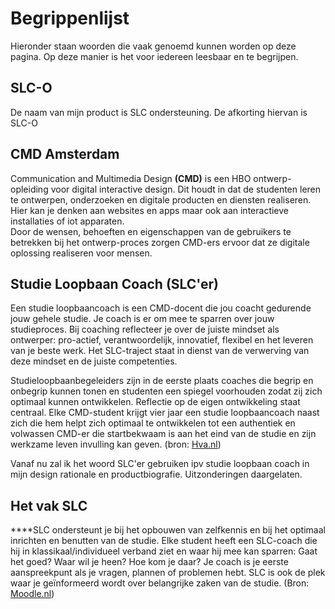 # Begrippenlijst

Hieronder staan woorden die vaak genoemd kunnen worden op deze pagina. Op deze manier is het voor iedereen leesbaar en te begrijpen.

## **SLC-O**

De naam van mijn product is SLC ondersteuning. De afkorting hiervan is SLC-O

## **CMD Amsterdam**

Communication and Multimedia Design **\(CMD\)** is een HBO ontwerp-opleiding voor digital interactive design. Dit houdt in dat de studenten leren te ontwerpen, onderzoeken en digitale producten en diensten realiseren.   
Hier kan je denken aan websites en apps maar ook aan interactieve installaties of iot apparaten.   
Door de wensen, behoeften en eigenschappen van de gebruikers te betrekken bij het ontwerp-proces zorgen CMD-ers ervoor dat ze digitale oplossing realiseren voor mensen.

## **Studie Loopbaan Coach \(SLC'er\)**

Een studie loopbaancoach is een CMD-docent die jou coacht gedurende jouw gehele studie. Je coach is er om mee te sparren over jouw studieproces. Bij coaching reflecteer je over de juiste mindset als ontwerper: pro-actief, verantwoordelijk, innovatief, flexibel en het leveren van je beste werk. Het SLC-traject staat in dienst van de verwerving van deze mindset en de juiste competenties.

Studieloopbaanbegeleiders zijn in de eerste plaats coaches die begrip en onbegrip kunnen tonen en studenten een spiegel voorhouden zodat zij zich optimaal kunnen ontwikkelen. Reflectie op de eigen ontwikkeling staat centraal. Elke CMD-student krijgt vier jaar een studie loopbaancoach naast zich die hem helpt zich optimaal te ontwikkelen tot een authentiek en volwassen CMD-er die startbekwaam is aan het eind van de studie en zijn werkzame leven invulling kan geven. \(bron: [Hva.nl](http://www.hva.nl/opleiding/communication-and-multimedia-design/de-studie/de-studie/de-studie.html?origin=9NDwN6S1Rii7vO5kIytlow)\)

Vanaf nu zal ik het woord SLC'er gebruiken ipv studie loopbaan coach in mijn design rationale en productbiografie. Uitzonderingen daargelaten.

## **Het vak SLC**

 ****SLC ondersteunt je bij het opbouwen van zelfkennis en bij het optimaal inrichten en benutten van de studie. Elke student heeft een SLC-coach die hij in klassikaal/individueel verband ziet en waar hij  mee kan sparren: Gaat het goed? Waar wil je heen? Hoe kom je daar? Je coach is je eerste aanspreekpunt als je vragen, plannen of problemen hebt. SLC is ook de plek waar je geïnformeerd wordt over belangrijke zaken van de studie. \(Bron: [Moodle.nl](https://moodle.cmd.hva.nl/course/view.php?id=533)\)

